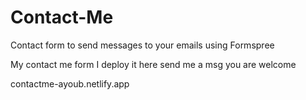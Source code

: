 # Contact-Me

Contact form to send messages to your emails using Formspree

My contact me form I deploy it here send me a msg you are welcome 

contactme-ayoub.netlify.app
